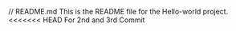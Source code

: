 // README.md
This is the README file for the Hello-world project.
<<<<<<< HEAD
For 2nd and 3rd Commit

